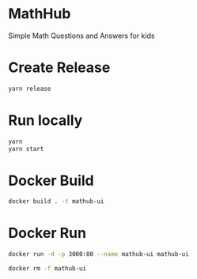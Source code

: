 # MathHub

Simple Math Questions and Answers for kids

# Create Release
```sh
yarn release
```

# Run locally
```sh
yarn
yarn start
```

# Docker Build
```sh
docker build . -t mathub-ui
```

# Docker Run
```sh
docker run -d -p 3000:80 --name mathub-ui mathub-ui

docker rm -f mathub-ui
```